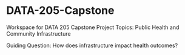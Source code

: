 # DATA-205-Capstone
Workspace for DATA 205 Capstone Project
Topics: Public Health and Community Infrastructure



Guiding Question: How does infrastructure impact health outcomes?
